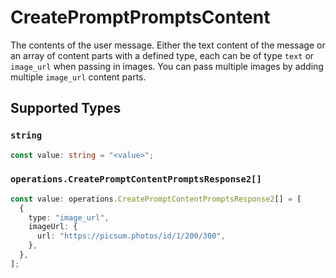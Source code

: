 # CreatePromptPromptsContent

The contents of the user message. Either the text content of the message or an array of content parts with a defined type, each can be of type `text` or `image_url` when passing in images. You can pass multiple images by adding multiple `image_url` content parts. 


## Supported Types

### `string`

```typescript
const value: string = "<value>";
```

### `operations.CreatePromptContentPromptsResponse2[]`

```typescript
const value: operations.CreatePromptContentPromptsResponse2[] = [
  {
    type: "image_url",
    imageUrl: {
      url: "https://picsum.photos/id/1/200/300",
    },
  },
];
```

